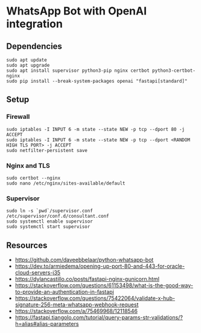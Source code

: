 # WhatsApp Bot with OpenAI integration

## Dependencies

```
sudo apt update
sudo apt upgrade
sudo apt install supervisor python3-pip nginx certbot python3-certbot-nginx
sudo pip install --break-system-packages openai "fastapi[standard]"
```

## Setup

### Firewall

```
sudo iptables -I INPUT 6 -m state --state NEW -p tcp --dport 80 -j ACCEPT
sudo iptables -I INPUT 6 -m state --state NEW -p tcp --dport <RANDOM HIGH TLS PORT> -j ACCEPT
sudo netfilter-persistent save
```

### Nginx and TLS

```
sudo certbot --nginx
sudo nano /etc/nginx/sites-available/default
```

### Supervisor

```
sudo ln -s `pwd`/supervisor.conf /etc/supervisor/conf.d/consultant.conf
sudo systemctl enable supervisor
sudo systemctl start supervisor
```

## Resources

* https://github.com/daveebbelaar/python-whatsapp-bot
* https://dev.to/armiedema/opening-up-port-80-and-443-for-oracle-cloud-servers-j35
* https://dylancastillo.co/posts/fastapi-nginx-gunicorn.html
* https://stackoverflow.com/questions/61153498/what-is-the-good-way-to-provide-an-authentication-in-fastapi
* https://stackoverflow.com/questions/75422064/validate-x-hub-signature-256-meta-whatsapp-webhook-request
* https://stackoverflow.com/a/75469968/12118546
* https://fastapi.tiangolo.com/tutorial/query-params-str-validations/?h=alias#alias-parameters
